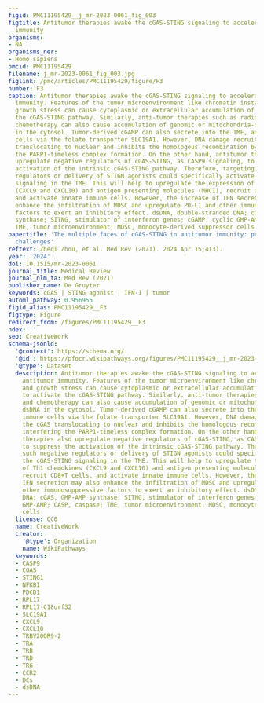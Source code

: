 ```yaml
---
figid: PMC11195429__j_mr-2023-0061_fig_003
figtitle: Antitumor therapies awake the cGAS-STING signaling to accelerate the antitumor
  immunity
organisms:
- NA
organisms_ner:
- Homo sapiens
pmcid: PMC11195429
filename: j_mr-2023-0061_fig_003.jpg
figlink: /pmc/articles/PMC11195429/figure/F3
number: F3
caption: Antitumor therapies awake the cGAS-STING signaling to accelerate the antitumor
  immunity. Features of the tumor microenvironment like chromatin instability and
  growth stress can cause cytoplasmic or extracellular accumulation of dsDNA to activate
  the cGAS-STING pathway. Similarly, anti-tumor therapies such as radiotherapy and
  chemotherapy can also cause accumulation of genomic or mitochondria-derived dsDNA
  in the cytosol. Tumor-derived cGAMP can also secrete into the TME, and enter immune
  cells via the folate transporter SLC19A1. However, DNA damage recruits the cGAS
  translocating to nuclear and inhibits the homologous recombination by interfering
  the PARP1-timeless complex formation. On the other hand, antitumor therapies also
  upregulate negative regulators of cGAS-STING, as CASP9 signaling, to suppress the
  activation of the intrinsic cGAS-STING pathway. Therefore, targeting such negative
  regulators or delivery of STIGN agonists could specifically activate the cGAS-STING
  signaling in the TME. This will help to upregulate the expression of Th1 chemokines
  (CXCL9 and CXCL10) and antigen presenting molecules (MHCI), recruit CD8+T cells,
  and activate innate immune cells. However, the increase of IFN secretion may also
  enhance the infiltration of MDSC and upregulate PD-L1 and other immunosuppressive
  factors to exert an inhibitory effect. dsDNA, double-stranded DNA; cGAS, GMP-AMP
  synthase; SITNG, stimulator of interferon genes; cGAMP, cyclic GMP-AMP; CASP, caspase;
  TME, tumor microenvironment; MDSC, monocyte-derived suppressor cells
papertitle: 'The multiple faces of cGAS-STING in antitumor immunity: prospects and
  challenges'
reftext: Zheqi Zhou, et al. Med Rev (2021). 2024 Apr 15;4(3).
year: '2024'
doi: 10.1515/mr-2023-0061
journal_title: Medical Review
journal_nlm_ta: Med Rev (2021)
publisher_name: De Gruyter
keywords: cGAS | STING agonist | IFN-I | tumor
automl_pathway: 0.956955
figid_alias: PMC11195429__F3
figtype: Figure
redirect_from: /figures/PMC11195429__F3
ndex: ''
seo: CreativeWork
schema-jsonld:
  '@context': https://schema.org/
  '@id': https://pfocr.wikipathways.org/figures/PMC11195429__j_mr-2023-0061_fig_003.html
  '@type': Dataset
  description: Antitumor therapies awake the cGAS-STING signaling to accelerate the
    antitumor immunity. Features of the tumor microenvironment like chromatin instability
    and growth stress can cause cytoplasmic or extracellular accumulation of dsDNA
    to activate the cGAS-STING pathway. Similarly, anti-tumor therapies such as radiotherapy
    and chemotherapy can also cause accumulation of genomic or mitochondria-derived
    dsDNA in the cytosol. Tumor-derived cGAMP can also secrete into the TME, and enter
    immune cells via the folate transporter SLC19A1. However, DNA damage recruits
    the cGAS translocating to nuclear and inhibits the homologous recombination by
    interfering the PARP1-timeless complex formation. On the other hand, antitumor
    therapies also upregulate negative regulators of cGAS-STING, as CASP9 signaling,
    to suppress the activation of the intrinsic cGAS-STING pathway. Therefore, targeting
    such negative regulators or delivery of STIGN agonists could specifically activate
    the cGAS-STING signaling in the TME. This will help to upregulate the expression
    of Th1 chemokines (CXCL9 and CXCL10) and antigen presenting molecules (MHCI),
    recruit CD8+T cells, and activate innate immune cells. However, the increase of
    IFN secretion may also enhance the infiltration of MDSC and upregulate PD-L1 and
    other immunosuppressive factors to exert an inhibitory effect. dsDNA, double-stranded
    DNA; cGAS, GMP-AMP synthase; SITNG, stimulator of interferon genes; cGAMP, cyclic
    GMP-AMP; CASP, caspase; TME, tumor microenvironment; MDSC, monocyte-derived suppressor
    cells
  license: CC0
  name: CreativeWork
  creator:
    '@type': Organization
    name: WikiPathways
  keywords:
  - CASP9
  - CGAS
  - STING1
  - NFKB1
  - PDCD1
  - RPL17
  - RPL17-C18orf32
  - SLC19A1
  - CXCL9
  - CXCL10
  - TRBV20OR9-2
  - TRA
  - TRB
  - TRD
  - TRG
  - CCR2
  - DCs
  - dsDNA
---
```

